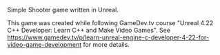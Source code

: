 Simple Shooter game written in Unreal.

This game was created while following GameDev.tv course "Unreal 4.22 C++ Developer: Learn C++ and Make Video Games".
See https://www.gamedev.tv/p/learn-unreal-engine-c-developer-4-22-for-video-game-development for more details.
